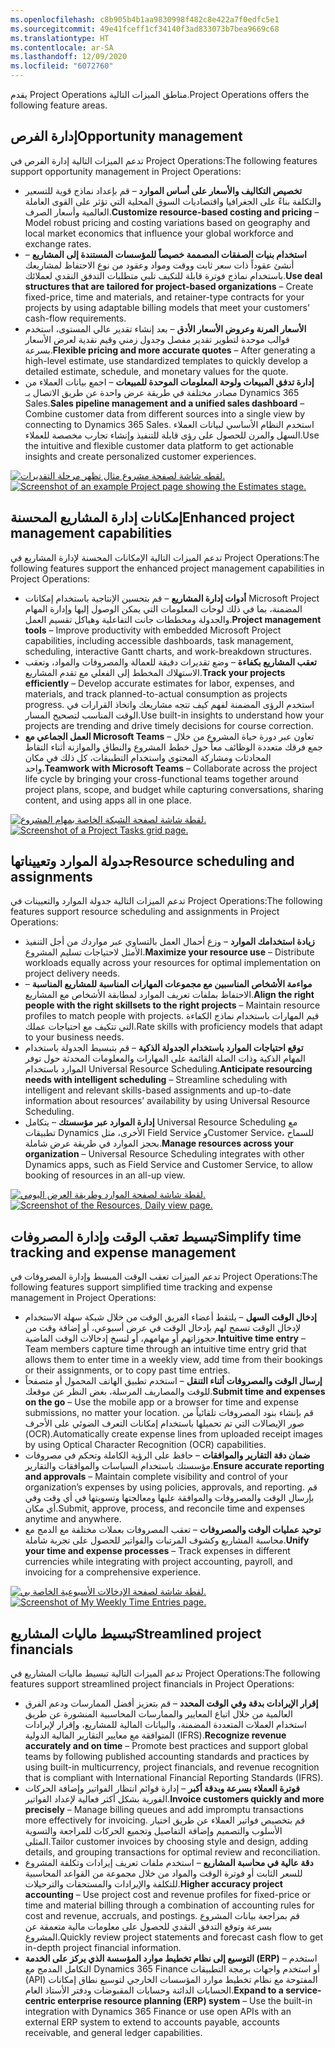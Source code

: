```yaml
---
ms.openlocfilehash: c8b905b4b1aa9830998f482c8e422a7f0edfc5e1
ms.sourcegitcommit: 49e41fceff1cf34140f3ad833073b7bea9669c68
ms.translationtype: HT
ms.contentlocale: ar-SA
ms.lasthandoff: 12/09/2020
ms.locfileid: "6072760"
---
```

<span data-ttu-id="6d218-101">يقدم Project Operations مناطق الميزات التالية.</span><span class="sxs-lookup"><span data-stu-id="6d218-101">Project Operations offers the following feature areas.</span></span>

## <a name="opportunity-management"></a><span data-ttu-id="6d218-102">إدارة الفرص</span><span class="sxs-lookup"><span data-stu-id="6d218-102">Opportunity management</span></span>
<span data-ttu-id="6d218-103">تدعم الميزات التالية إدارة الفرص في Project Operations:</span><span class="sxs-lookup"><span data-stu-id="6d218-103">The following features support opportunity management in Project Operations:</span></span>

- <span data-ttu-id="6d218-104">**تخصيص التكاليف والأسعار على أساس الموارد** – قم بإعداد نماذج قوية للتسعير والتكلفة بناءً على الجغرافيا واقتصاديات السوق المحلية التي تؤثر على القوى العاملة العالمية وأسعار الصرف.</span><span class="sxs-lookup"><span data-stu-id="6d218-104">**Customize resource-based costing and pricing** – Model robust pricing and costing variations based on geography and local market economics that influence your global workforce and exchange rates.</span></span>
- <span data-ttu-id="6d218-105">**استخدام بنيات الصفقات المصممة خصيصاً للمؤسسات المستندة إلى المشاريع** – أنشئ عقوداً ذات سعر ثابت ووقت ومواد وعقود من نوع الاحتفاظ لمشاريعك باستخدام نماذج فوترة قابلة للتكيف تلبي متطلبات التدفق النقدي لعملائك.</span><span class="sxs-lookup"><span data-stu-id="6d218-105">**Use deal structures that are tailored for project-based organizations** – Create fixed-price, time and materials, and retainer-type contracts for your projects by using adaptable billing models that meet your customers’ cash-flow requirements.</span></span>
- <span data-ttu-id="6d218-106">**الأسعار المرنة وعروض الأسعار الأدق** – بعد إنشاء تقدير عالي المستوى، استخدم قوالب موحدة لتطوير تقدير مفصل وجدول زمني وقيم نقدية لعرض الأسعار بسرعة.</span><span class="sxs-lookup"><span data-stu-id="6d218-106">**Flexible pricing and more accurate quotes** – After generating a high-level estimate, use standardized templates to quickly develop a detailed estimate, schedule, and monetary values for the quote.</span></span>
- <span data-ttu-id="6d218-107">**إدارة تدفق المبيعات ولوحة المعلومات الموحدة للمبيعات** – اجمع بيانات العملاء من مصادر مختلفة في طريقة عرض واحدة عن طريق الاتصال بـ Dynamics 365 Sales.</span><span class="sxs-lookup"><span data-stu-id="6d218-107">**Sales pipeline management and a unified sales dashboard** – Combine customer data from different sources into a single view by connecting to Dynamics 365 Sales.</span></span> <span data-ttu-id="6d218-108">استخدم النظام الأساسي لبيانات العملاء السهل والمرن للحصول على رؤى قابلة للتنفيذ وإنشاء تجارب مخصصة للعملاء.</span><span class="sxs-lookup"><span data-stu-id="6d218-108">Use the intuitive and flexible customer data platform to get actionable insights and create personalized customer experiences.</span></span>
 

<span data-ttu-id="6d218-109">[![لقطه شاشة لصفحة مشروع مثال تظهر مرحلة التقديرات.](../media/opportunity-management-ss.png)](../media/opportunity-management-ss.png#lightbox)</span><span class="sxs-lookup"><span data-stu-id="6d218-109">[ ![Screenshot of an example Project page showing the Estimates stage.](../media/opportunity-management-ss.png)](../media/opportunity-management-ss.png#lightbox)</span></span>

## <a name="enhanced-project-management-capabilities"></a><span data-ttu-id="6d218-110">إمكانات إدارة المشاريع المحسنة</span><span class="sxs-lookup"><span data-stu-id="6d218-110">Enhanced project management capabilities</span></span>
<span data-ttu-id="6d218-111">تدعم الميزات التالية الإمكانات المحسنة لإدارة المشاريع في Project Operations:</span><span class="sxs-lookup"><span data-stu-id="6d218-111">The following features support the enhanced project management capabilities in Project Operations:</span></span>

- <span data-ttu-id="6d218-112">**أدوات إدارة المشاريع** – قم بتحسين الإنتاجية باستخدام إمكانات Microsoft Project المضمنة، بما في ذلك لوحات المعلومات التي يمكن الوصول إليها وإدارة المهام والجدولة ومخططات جانت التفاعلية وهياكل تقسيم العمل.</span><span class="sxs-lookup"><span data-stu-id="6d218-112">**Project management tools** – Improve productivity with embedded Microsoft Project capabilities, including accessible dashboards, task management, scheduling, interactive Gantt charts, and work-breakdown structures.</span></span>
- <span data-ttu-id="6d218-113">**تعقب المشاريع بكفاءة** – وضع تقديرات دقيقة للعمالة والمصروفات والمواد، وتعقب الاستهلاك المخطط إلى الفعلي مع تقدم المشاريع.</span><span class="sxs-lookup"><span data-stu-id="6d218-113">**Track your projects efficiently** – Develop accurate estimates for labor, expenses, and materials, and track planned-to-actual consumption as projects progress.</span></span> <span data-ttu-id="6d218-114">استخدم الرؤى المضمنة لفهم كيف تتجه مشاريعك واتخاذ القرارات في الوقت المناسب لتصحيح المسار.</span><span class="sxs-lookup"><span data-stu-id="6d218-114">Use built-in insights to understand how your projects are trending and drive timely decisions for course correction.</span></span>
- <span data-ttu-id="6d218-115">**العمل الجماعي مع Microsoft Teams** – تعاون عبر دورة حياة المشروع من خلال جمع فرقك متعددة الوظائف معاً حول خطط المشروع والنطاق والموازنة أثناء التقاط المحادثات ومشاركة المحتوى واستخدام التطبيقات، كل ذلك في مكان واحد.</span><span class="sxs-lookup"><span data-stu-id="6d218-115">**Teamwork with Microsoft Teams** – Collaborate across the project life cycle by bringing your cross-functional teams together around project plans, scope, and budget while capturing conversations, sharing content, and using apps all in one place.</span></span>
 
<span data-ttu-id="6d218-116">[![لقطة شاشة لصفحة الشبكة الخاصة بمهام المشروع.](../media/project-task-grid-ss.png)](../media/project-task-grid-ss.png#lightbox)</span><span class="sxs-lookup"><span data-stu-id="6d218-116">[ ![Screenshot of a Project Tasks grid page.](../media/project-task-grid-ss.png) ](../media/project-task-grid-ss.png#lightbox)</span></span>

## <a name="resource-scheduling-and-assignments"></a><span data-ttu-id="6d218-117">جدولة الموارد وتعييناتها</span><span class="sxs-lookup"><span data-stu-id="6d218-117">Resource scheduling and assignments</span></span>
<span data-ttu-id="6d218-118">تدعم الميزات التالية جدولة الموارد والتعيينات في Project Operations:</span><span class="sxs-lookup"><span data-stu-id="6d218-118">The following features support resource scheduling and assignments in Project Operations:</span></span>

- <span data-ttu-id="6d218-119">**زيادة استخدامك الموارد** – وزع أحمال العمل بالتساوي عبر مواردك من أجل التنفيذ الأمثل لاحتياجات تسليم المشروع.</span><span class="sxs-lookup"><span data-stu-id="6d218-119">**Maximize your resource use** – Distribute workloads equally across your resources for optimal implementation on project delivery needs.</span></span>
- <span data-ttu-id="6d218-120">**مواءمة الأشخاص المناسبين مع مجموعات المهارات المناسبة للمشاريع المناسبة** – الاحتفاظ بملفات تعريف الموارد لمطابقة الأشخاص مع المشاريع.</span><span class="sxs-lookup"><span data-stu-id="6d218-120">**Align the right people with the right skillsets to the right projects** – Maintain resource profiles to match people with projects.</span></span> <span data-ttu-id="6d218-121">قيم المهارات باستخدام نماذج الكفاءة التي تتكيف مع احتياجات عملك.</span><span class="sxs-lookup"><span data-stu-id="6d218-121">Rate skills with proficiency models that adapt to your business needs.</span></span>
- <span data-ttu-id="6d218-122">**توقع احتياجات الموارد باستخدام الجدولة الذكية** – قم بتبسيط الجدولة باستخدام المهام الذكية وذات الصلة القائمة على المهارات والمعلومات المحدثة حول توفر الموارد باستخدام Universal Resource Scheduling.</span><span class="sxs-lookup"><span data-stu-id="6d218-122">**Anticipate resourcing needs with intelligent scheduling** – Streamline scheduling with intelligent and relevant skills-based assignments and up-to-date information about resources’ availability by using Universal Resource Scheduling.</span></span>
- <span data-ttu-id="6d218-123">**إدارة الموارد عبر مؤسستك** – يتكامل Universal Resource Scheduling مع تطبيقات Dynamics الأخرى، مثل Field Service وCustomer Service، للسماح بحجز الموارد في طريقة عرض شاملة.</span><span class="sxs-lookup"><span data-stu-id="6d218-123">**Manage resources across your organization** – Universal Resource Scheduling integrates with other Dynamics apps, such as Field Service and Customer Service, to allow booking of resources in an all-up view.</span></span>
 
<span data-ttu-id="6d218-124">[ ![لقطة شاشة لصفحة الموارد وطريقة العرض اليومي.](../media/resource-daily-view-ss.png) ](../media/resource-daily-view-ss.png#lightbox)</span><span class="sxs-lookup"><span data-stu-id="6d218-124">[ ![Screenshot of the Resources, Daily view page.](../media/resource-daily-view-ss.png) ](../media/resource-daily-view-ss.png#lightbox)</span></span>

## <a name="simplify-time-tracking-and-expense-management"></a><span data-ttu-id="6d218-125">تبسيط تعقب الوقت وإدارة المصروفات</span><span class="sxs-lookup"><span data-stu-id="6d218-125">Simplify time tracking and expense management</span></span>
<span data-ttu-id="6d218-126">تدعم الميزات تعقب الوقت المبسط وإدارة المصروفات في Project Operations:</span><span class="sxs-lookup"><span data-stu-id="6d218-126">The following features support simplified time tracking and expense management in Project Operations:</span></span>

- <span data-ttu-id="6d218-127">**إدخال الوقت السهل** – يلتقط أعضاء الفريق الوقت من خلال شبكة سهلة الاستخدام لإدخال الوقت تسمح لهم بإدخال الوقت في عرض أسبوعي، أو إضافة وقت من حجوزاتهم أو مهامهم، أو لنسخ إدخالات الوقت الماضية.</span><span class="sxs-lookup"><span data-stu-id="6d218-127">**Intuitive time entry** – Team members capture time through an intuitive time entry grid that allows them to enter time in a weekly view, add time from their bookings or their assignments, or to copy past time entries.</span></span>
- <span data-ttu-id="6d218-128">**إرسال الوقت والمصروفات أثناء التنقل** – استخدم تطبيق الهاتف المحمول أو متصفحاً للوقت والمصاريف المرسلة، بغض النظر عن موقعك.</span><span class="sxs-lookup"><span data-stu-id="6d218-128">**Submit time and expenses on the go** – Use the mobile app or a browser for time and expense submissions, no matter your location.</span></span> <span data-ttu-id="6d218-129">قم بإنشاء بنود المصروفات تلقائياً من صور الإيصالات التي تم تحميلها باستخدام إمكانات التعرف الضوئي على الأحرف (OCR).</span><span class="sxs-lookup"><span data-stu-id="6d218-129">Automatically create expense lines from uploaded receipt images by using Optical Character Recognition (OCR) capabilities.</span></span>
- <span data-ttu-id="6d218-130">**ضمان دقة التقارير والموافقات** – حافظ على الرؤية الكاملة وتحكم في مصروفات مؤسستك باستخدام السياسات والموافقات والتقارير.</span><span class="sxs-lookup"><span data-stu-id="6d218-130">**Ensure accurate reporting and approvals** – Maintain complete visibility and control of your organization’s expenses by using policies, approvals, and reporting.</span></span> <span data-ttu-id="6d218-131">قم بإرسال الوقت والمصروفات والموافقة عليها ومعالجتها وتسويتها في أي وقت وفي أي مكان.</span><span class="sxs-lookup"><span data-stu-id="6d218-131">Submit, approve, process, and reconcile time and expenses anytime and anywhere.</span></span>
- <span data-ttu-id="6d218-132">**توحيد عمليات الوقت والمصروفات** – تعقب المصروفات بعملات مختلفة مع الدمج مع محاسبة المشاريع وكشوف المرتبات والفواتير للحصول على تجربة شاملة.</span><span class="sxs-lookup"><span data-stu-id="6d218-132">**Unify your time and expense processes** – Track expenses in different currencies while integrating with project accounting, payroll, and invoicing for a comprehensive experience.</span></span>
 
 <span data-ttu-id="6d218-133">[![لقطة شاشة لصفحة الإدخالات الأسبوعية الخاصة بي.](../media/time-entries-ss.png)](../media/time-entries-ss.png#lightbox)</span><span class="sxs-lookup"><span data-stu-id="6d218-133">[ ![Screenshot of My Weekly Time Entries page.](../media/time-entries-ss.png) ](../media/time-entries-ss.png#lightbox)</span></span>

## <a name="streamlined-project-financials"></a><span data-ttu-id="6d218-134">تبسيط ماليات المشاريع</span><span class="sxs-lookup"><span data-stu-id="6d218-134">Streamlined project financials</span></span>
<span data-ttu-id="6d218-135">تدعم الميزات التالية تبسيط ماليات المشاريع في Project Operations:</span><span class="sxs-lookup"><span data-stu-id="6d218-135">The following features support streamlined project financials in Project Operations:</span></span>

- <span data-ttu-id="6d218-136">**إقرار الإيرادات بدقة وفي الوقت المحدد** – قم بتعزيز أفضل الممارسات ودعم الفرق العالمية من خلال اتباع المعايير والممارسات المحاسبية المنشورة عن طريق استخدام العملات المتعددة المضمنة، والبيانات المالية للمشاريع، وإقرار لإيرادات المتوافقة مع معايير التقارير المالية الدولية (IFRS).</span><span class="sxs-lookup"><span data-stu-id="6d218-136">**Recognize revenue accurately and on time** – Promote best practices and support global teams by following published accounting standards and practices by using built-in multicurrency, project financials, and revenue recognition that is compliant with International Financial Reporting Standards (IFRS).</span></span>
- <span data-ttu-id="6d218-137">**فوترة العملاء بسرعة وبدقة أكبر** – إدارة قوائم انتظار الفواتير وإضافة الحركات الفورية بشكل أكثر فعالية لإعداد الفواتير.</span><span class="sxs-lookup"><span data-stu-id="6d218-137">**Invoice customers quickly and more precisely** – Manage billing queues and add impromptu transactions more effectively for invoicing.</span></span> <span data-ttu-id="6d218-138">قم بتخصيص فواتير العملاء عن طريق اختيار الأسلوب والتصميم وإضافة التفاصيل وتجميع الحركات للمراجعة والتسوية المثلى.</span><span class="sxs-lookup"><span data-stu-id="6d218-138">Tailor customer invoices by choosing style and design, adding details, and grouping transactions for optimal review and reconciliation.</span></span>
- <span data-ttu-id="6d218-139">**دقة عالية في محاسبة المشاريع** – استخدم ملفات تعريف إيرادات وتكلفة المشروع للسعر الثابت أو فوترة الوقت والمواد من خلال مجموعة من القواعد المحاسبية للتكلفة والإيرادات والمستحقات والترحيلات.</span><span class="sxs-lookup"><span data-stu-id="6d218-139">**Higher accuracy project accounting** – Use project cost and revenue profiles for fixed-price or time and material billing through a combination of accounting rules for cost and revenue, accruals, and postings.</span></span> <span data-ttu-id="6d218-140">قم بمراجعة بيانات المشروع بسرعة وتوقع التدفق النقدي للحصول على معلومات مالية متعمقة عن المشروع.</span><span class="sxs-lookup"><span data-stu-id="6d218-140">Quickly review project statements and forecast cash flow to get in-depth project financial information.</span></span>
- <span data-ttu-id="6d218-141">**التوسيع إلى نظام تخطيط موارد المؤسسة الذي يركز على الخدمة (ERP)** – استخدم التكامل المدمج مع Dynamics 365 Finance أو استخدم واجهات برمجة التطبيقات (API) المفتوحة مع نظام تخطيط موارد المؤسسات الخارجي لتوسيع نطاق إمكانات الحسابات الدائنة وحسابات المقبوضات ودفتر الأستاذ العام.</span><span class="sxs-lookup"><span data-stu-id="6d218-141">**Expand to a service-centric enterprise resource planning (ERP) system** – Use the built-in integration with Dynamics 365 Finance or use open APIs with an external ERP system to extend to accounts payable, accounts receivable, and general ledger capabilities.</span></span>
 





